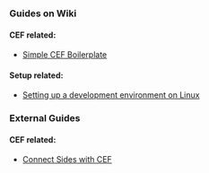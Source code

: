 ### Guides on Wiki

#### CEF related:
- [Simple CEF Boilerplate](guides/Simple_CEF_Boilerplate.md)

#### Setup related:
- [Setting up a development environment on Linux](guides/Development_Environment_Linux.md)


### External Guides

#### CEF related:
- [Connect Sides with CEF](https://gt-mp.net/forum/thread/143-connect-sides-with-cef/)
